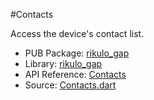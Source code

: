 #Contacts

Access the device's contact list.

* PUB Package: [rikulo_gap](http://pub.dartlang.org/packages/rikulo_gap)
* Library: [rikulo_gap](gap:)
* API Reference: [Contacts](gap:gap)
* Source: [Contacts.dart](source:gap:lib/src)

